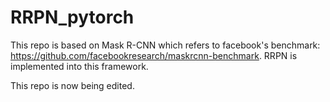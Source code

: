 # RRPN_pytorch
This repo is based on Mask R-CNN which refers to facebook's benchmark: https://github.com/facebookresearch/maskrcnn-benchmark. RRPN is implemented into this framework.

This repo is now being edited.
